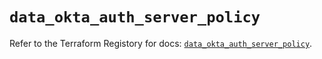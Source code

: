 # `data_okta_auth_server_policy`

Refer to the Terraform Registory for docs: [`data_okta_auth_server_policy`](https://registry.terraform.io/providers/okta/okta/4.0.1/docs/data-sources/auth_server_policy).
